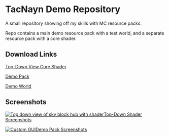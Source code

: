 # TacNayn Demo Repository
A small repository showing off my skills with MC resource packs.

Repo contains a main demo resource pack with a test world, and a separate resource pack with a core shader.
## Download Links
[Top-Down View Core Shader](https://github.com/IanK9988/Demo-Resource-Pack/tree/main/TopDown%20Shader)

[Demo Pack](https://github.com/IanK9988/Demo-Resource-Pack/tree/main/TacNayn%20Demo%20Resource%20Pack)

[Demo World](https://github.com/IanK9988/Demo-Resource-Pack/tree/main/Pack%20Demo%20World)


## Screenshots

[![Top down view of sky block hub with shader](https://github.com/IanK9988/Demo-Resource-Pack/blob/main/img/topdown1.jpg?raw=true)Top-Down Shader Screenshots](https://github.com/IanK9988/Demo-Resource-Pack/blob/main/Info/topdown-screenshots.md)

[![Custom GUI](https://github.com/IanK9988/Demo-Resource-Pack/blob/main/img/1.png?raw=true)Demo Pack Screenshots](https://github.com/IanK9988/Demo-Resource-Pack/blob/main/Info/world-screenshots.md)